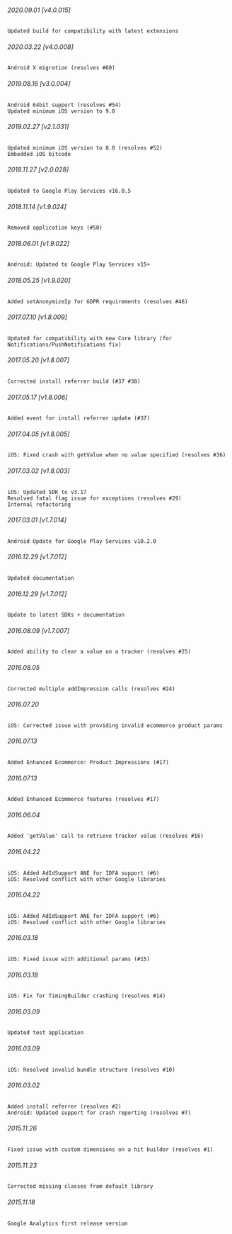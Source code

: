 

###### 2020.09.01 [v4.0.015]

```
Updated build for compatibility with latest extensions
```


###### 2020.03.22 [v4.0.008]

```
Android X migration (resolves #60)
```


###### 2019.08.16 [v3.0.004]

```
Android 64bit support (resolves #54)
Updated minimum iOS version to 9.0 
```


###### 2019.02.27 [v2.1.031]

```
Updated minimum iOS version to 8.0 (resolves #52)
Embedded iOS bitcode
```


###### 2018.11.27 [v2.0.028]

```
Updated to Google Play Services v16.0.5
```


###### 2018.11.14 [v1.9.024]

```
Removed application keys (#50)
```


###### 2018.06.01 [v1.9.022]

```
Android: Updated to Google Play Services v15+
```


###### 2018.05.25 [v1.9.020]

```
Added setAnonymizeIp for GDPR requirements (resolves #46)
```


###### 2017.07.10 [v1.8.009]

```
Updated for compatibility with new Core library (for Notifications/PushNotifications fix)
```


###### 2017.05.20 [v1.8.007]

```
Corrected install referrer build (#37 #38)
```


###### 2017.05.17 [v1.8.006]

```
Added event for install referrer update (#37)
```


###### 2017.04.05 [v1.8.005]

```
iOS: Fixed crash with getValue when no value specified (resolves #36)
```


###### 2017.03.02 [v1.8.003]

```
iOS: Updated SDK to v3.17
Resolved fatal flag issue for exceptions (resolves #29)
Internal refactoring
```


###### 2017.03.01 [v1.7.014]

```
Android Update for Google Play Services v10.2.0
```


###### 2016.12.29 [v1.7.012]

```
Updated documentation
```


###### 2016.12.29 [v1.7.012]

```
Update to latest SDKs + documentation
```


###### 2016.08.09 [v1.7.007]

```
Added ability to clear a value on a tracker (resolves #25)
```


######  2016.08.05

```
Corrected multiple addImpression calls (resolves #24)
```


######  2016.07.20

```
iOS: Corrected issue with providing invalid ecommerce product params
```


######  2016.07.13

```
Added Enhanced Ecommerce: Product Impressions (#17)
```


######  2016.07.13

```
Added Enhanced Ecommerce features (resolves #17)
```


###### 2016.06.04

```
Added 'getValue' call to retrieve tracker value (resolves #16)
```


###### 2016.04.22

```
iOS: Added AdIdSupport ANE for IDFA support (#6)
iOS: Resolved conflict with other Google libraries
```


###### 2016.04.22

```
iOS: Added AdIdSupport ANE for IDFA support (#6)
iOS: Resolved conflict with other Google libraries
```


###### 2016.03.18

```
iOS: Fixed issue with additional params (#15)
```


###### 2016.03.18

```
iOS: Fix for TimingBuilder crashing (resolves #14)
```


###### 2016.03.09

```
Updated test application
```


###### 2016.03.09

```
iOS: Resolved invalid bundle structure (resolves #10)
```


###### 2016.03.02

```
Added install referrer (resolves #2)
Android: Updated support for crash reporting (resolves #7)
```


###### 2015.11.26

```
Fixed issue with custom dimensions on a hit builder (resolves #1)
```


###### 2015.11.23

```
Corrected missing classes from default library
```


###### 2015.11.18

```
Google Analytics first release version
```
